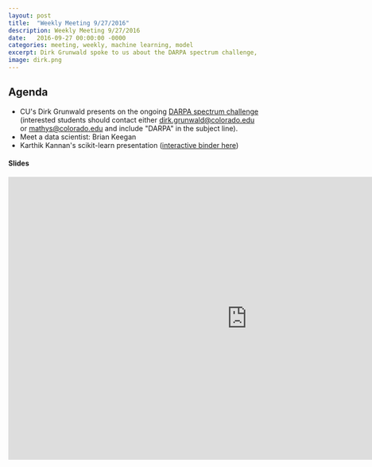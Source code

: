 ```yaml
---
layout: post
title:  "Weekly Meeting 9/27/2016"
description: Weekly Meeting 9/27/2016
date:   2016-09-27 00:00:00 -0000
categories: meeting, weekly, machine learning, model
excerpt: Dirk Grunwald spoke to us about the DARPA spectrum challenge, CU Professor Brian Keegan presented his research on breaking news events' effect on Wikipedia collaboration networks, and our own Karthik Kannan gave team members a crash course in scikit-learn.
image: dirk.png
---
```


## Agenda

* CU's Dirk Grunwald presents on the ongoing
  [DARPA spectrum challenge](https://spectrumcollaborationchallenge.com/) (interested students should
  contact either dirk.grunwald@colorado.edu or mathys@colorado.edu and include "DARPA" in the subject
  line).
* Meet a data scientist: Brian Keegan
* Karthik Kannan's scikit-learn presentation ([interactive binder here](http://mybinder.org/repo/karthik-kannan/scikit-intro/))

#### Slides

<iframe src="https://docs.google.com/presentation/d/11XKh5fSI7L7wYXi-oS6zwEalHJ_k8krKwIav4oWibwo/embed?start=false&loop=false&delayms=3000" frameborder="0" width="960" height="569" allowfullscreen="true" mozallowfullscreen="true" webkitallowfullscreen="true"></iframe>


